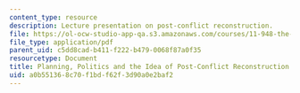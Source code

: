 ```yaml
---
content_type: resource
description: Lecture presentation on post-conflict reconstruction.
file: https://ol-ocw-studio-app-qa.s3.amazonaws.com/courses/11-948-the-politics-of-reconstructing-iraq-spring-2005/a0b551368c70f1bdf62f3d90a0e2baf2_lect2.pdf
file_type: application/pdf
parent_uid: c5dd8cad-b411-f222-b479-0068f87a0f35
resourcetype: Document
title: Planning, Politics and the Idea of Post-Conflict Reconstruction
uid: a0b55136-8c70-f1bd-f62f-3d90a0e2baf2
---
```

